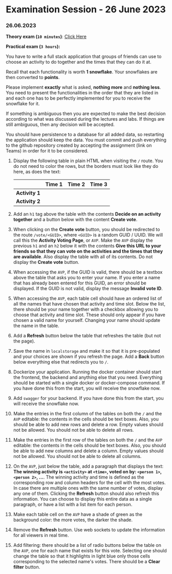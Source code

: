 # Examination Session - 26 June 2023

### 26.06.2023

**Theory exam (`10 minutes`)**: [Click Here](https://forms.gle/K71XUF3tPacHtfdw5)

**Practical exam (`3 hours`):**

You have to write a full stack application that groups of friends can use to choose an activity to do together and the times that they can do it at.

Recall that each functionality is worth **1 snowflake**. Your snowflakes are then converted to **points**. 

Please implement **exactly** what is asked, **nothing more** and **nothing less**. You need to present the functionalities in the order that they are listed in and each one has to be perfectly implemented for you to receive the snowflake for it. 

If something is ambiguous then you are expected to make the best decision according to what was discussed during the lectures and labs. If things are still ambiguous, then any decision will be accepted.

You should have persistence to a database for all added data, so restarting the application should keep the data. You must commit and push everything to the github repository created by accepting the assignment (link on Teams) in order for it to be considered.

1. Display the following table in plain HTML when visiting the `/` route. You do not need to color the rows, but the borders must look like they do here, as does the text:

    |         | **Time 1** | **Time 2** | **Time 3** |
    |---------|----------|----------|----------|
    | **Activity 1** |          |          |          |
    | **Activity 2** |          |          |          |
    
2. Add an `h1` tag above the table with the contents **Decide on an activity together** and a button below with the content **Create vote**.

3. When clicking on the **Create vote** button, you should be redirected to the route `/vote/<GUID>`, where `<GUID>` is a random GUID / UUID. We will call this the **Activity Voting Page**, or `AVP`. Make the `AVP` display the previous `h1` and an `h2` below it with the contents **Give this URL to your friends so that they can vote on the activities and the times that they are available**. Also display the table with all of its contents. Do not display the **Create vote** button.

4. When accessing the `AVP`, if the GUID is valid, there should be a textbox above the table that asks you to enter your name. If you enter a name that has already been entered for this GUID, an error should be displayed. If the GUID is not valid, display the message **Invalid vote ID**.

5. When accessing the `AVP`, each table cell should have an ordered list of all the names that have chosen that activity and time slot. Below the list, there should be your name together with a checkbox allowing you to choose that activity and time slot. These should only appear if you have chosen a valid name for yourself. Changing your name should update the name in the table.

6. Add a **Refresh** button below the table that refreshes the table (but not the page).

7. Save the name in `localstorage` and make it so that it is pre-populated and your choices are shown if you refresh the page. Add a **Back** button below everything else that redirects you to `/`.

8. Dockerize your application. Running the docker container should start the frontend, the backend and anything else that you need. Everything should be started with a single docker or docker-compose command. If you have done this from the start, you will receive the snowflake now.

9. Add `swagger` for your backend. If you have done this from the start, you will receive the snowflake now.

10. Make the entries in the first column of the tables on both the `/` and the `AVP` editable: the contents in the cells should be text boxes. Also, you should be able to add new rows and delete a row. Empty values should not be allowed. You should not be able to delete all rows.

11. Make the entries in the first row of the tables on both the `/` and the `AVP` editable: the contents in the cells should be text boxes. Also, you should be able to add new columns and delete a column. Empty values should not be allowed. You should not be able to delete all columns.

12. On the `AVP`, just below the table, add a paragraph that displays the text: **The winning activity is `<activity>` at `<time>`, voted on by: `<person 1>`, `<person 2>`, ...**. The winning activity and time is defined as the corresponding row and column headers for the cell with the most votes. In case there are multiple ones with the same number of votes, display any one of them. Clicking the **Refresh** button should also refresh this information. You can choose to display this entire data as a single paragraph, or have a list with a list item for each person.
    
13. Make each table cell on the `AVP` have a shade of green as the background color: the more votes, the darker the shade.
    
14. Remove the **Refresh** button. Use web sockets to update the information for all viewers in real time.
    
15. Add filtering: there should be a list of radio buttons below the table on the `AVP`, one for each name that exists for this vote. Selecting one should change the table so that it highlights in light blue only those cells corresponding to the selected name's votes. There should be a **Clear filter** button.

